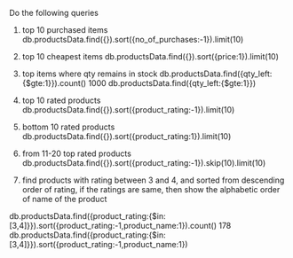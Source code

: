 Do the following queries

1) top 10 purchased items
db.productsData.find({}).sort({no_of_purchases:-1}).limit(10)


2) top 10 cheapest items
db.productsData.find({}).sort({price:1}).limit(10)


3) top items where qty remains in stock
db.productsData.find({qty_left:{$gte:1}}).count()
1000
db.productsData.find({qty_left:{$gte:1}})


4) top 10 rated products
db.productsData.find({}).sort({product_rating:-1}).limit(10)


5) bottom 10 rated products
db.productsData.find({}).sort({product_rating:1}).limit(10)


6) from 11-20 top rated products
db.productsData.find({}).sort({product_rating:-1}).skip(10).limit(10)


7) find products with rating between 3 and 4, and sorted from descending order of rating, if the ratings are same, then show the alphabetic order of name of the product

db.productsData.find({product_rating:{$in:[3,4]}}).sort({product_rating:-1,product_name:1}).count()
178
db.productsData.find({product_rating:{$in:[3,4]}}).sort({product_rating:-1,product_name:1})